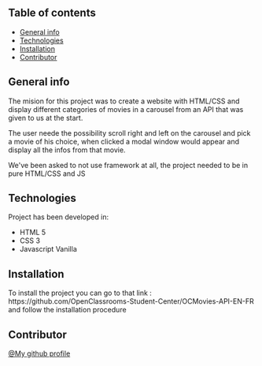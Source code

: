## Table of contents
* [General info](#general-info)
* [Technologies](#technologies)
* [Installation](#installation)
* [Contributor](#contributor)


## General info

<p>The mision for this project was to create a website with HTML/CSS and display different categories of movies in a carousel from an API that was given to us at the start.</p>
<p>The user neede the possibility scroll right and left on the carousel and pick a movie of his choice, when clicked a modal window would appear and display all the infos from that movie.</p>
<p>We've been asked to not use framework at all, the project needed to be in pure HTML/CSS and JS</p>

## Technologies

Project has been developed in:
* HTML 5 
* CSS 3
* Javascript Vanilla

## Installation

<p>To install the project you can go to that link : https://github.com/OpenClassrooms-Student-Center/OCMovies-API-EN-FR and follow the installation procedure</p>

## Contributor
[@My github profile](https://github.com/HuguesDelamare)



